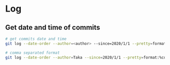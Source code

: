 # Log
## Get date and time of commits

```bash
# get commits date and time
git log --date-order --author=<author> --since=2020/1/1 --pretty=format:%cd
```

```bash
# comma separated format
git log --date-order --author=Taka --since=2020/1/1 --pretty=format:%cd --date=format:'%Y/%m/%d, %H:%M, %z '
```


